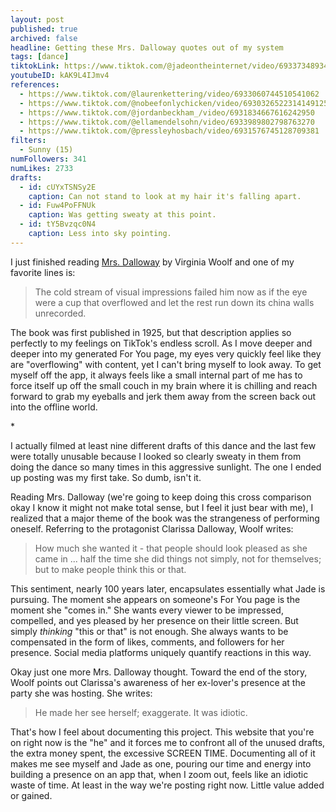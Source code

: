 ```yaml
---
layout: post
published: true
archived: false
headline: Getting these Mrs. Dalloway quotes out of my system
tags: [dance]
tiktokLink: https://www.tiktok.com/@jadeontheinternet/video/6933734893407014149
youtubeID: kAK9L4IJmv4
references:
  - https://www.tiktok.com/@laurenkettering/video/6933060744510541062
  - https://www.tiktok.com/@nobeefonlychicken/video/6930326522314149125
  - https://www.tiktok.com/@jordanbeckham_/video/6931834667616242950
  - https://www.tiktok.com/@ellamendelsohn/video/6933989802798763270
  - https://www.tiktok.com/@pressleyhosbach/video/6931576745128709381
filters:
  - Sunny (15)
numFollowers: 341
numLikes: 2733
drafts:
  - id: cUYxTSNSy2E
    caption: Can not stand to look at my hair it's falling apart.
  - id: Fuw4PoFFNUk
    caption: Was getting sweaty at this point.
  - id: tY5Bvzqc0N4
    caption: Less into sky pointing.
---
```


I just finished reading [Mrs. Dalloway](https://en.wikipedia.org/wiki/Mrs_Dalloway) by Virginia Woolf and one of my favorite lines is:

> The cold stream of visual impressions failed him now as if the eye were a cup that overflowed and let the rest run down its china walls unrecorded.

The book was first published in 1925, but that description applies so perfectly to my feelings on TikTok's endless scroll. As I move deeper and deeper into my generated For You page, my eyes very quickly feel like they are "overflowing" with content, yet I can't bring myself to look away. To get myself off the app, it always feels like a small internal part of me has to force itself up off the small couch in my brain where it is chilling and reach forward to grab my eyeballs and jerk them away from the screen back out into the offline world.

\*

I actually filmed at least nine different drafts of this dance and the last few were totally unusable because I looked so clearly sweaty in them from doing the dance so many times in this aggressive sunlight. The one I ended up posting was my first take. So dumb, isn't it.

Reading Mrs. Dalloway (we're going to keep doing this cross comparison okay I know it might not make total sense, but I feel it just bear with me), I realized that a major theme of the book was the strangeness of performing oneself. Referring to the protagonist Clarissa Dalloway, Woolf writes:

> How much she wanted it - that people should look pleased as she came in ... half the time she did things not simply, not for themselves; but to make people think this or that.

This sentiment, nearly 100 years later, encapsulates essentially what Jade is pursuing. The moment she appears on someone's For You page is the moment she "comes in." She wants every viewer to be impressed, compelled, and yes pleased by her presence on their little screen. But simply _thinking_ "this or that" is not enough. She always wants to be compensated in the form of likes, comments, and followers for her presence. Social media platforms uniquely quantify reactions in this way.

Okay just one more Mrs. Dalloway thought. Toward the end of the story, Woolf points out Clarissa's awareness of her ex-lover's presence at the party she was hosting. She writes:

> He made her see herself; exaggerate. It was idiotic.

That's how I feel about documenting this project. This website that you're on right now is the "he" and it forces me to confront all of the unused drafts, the extra money spent, the excessive SCREEN TIME. Documenting all of it makes me see myself and Jade as one, pouring our time and energy into building a presence on an app that, when I zoom out, feels like an idiotic waste of time. At least in the way we're posting right now. Little value added or gained.
